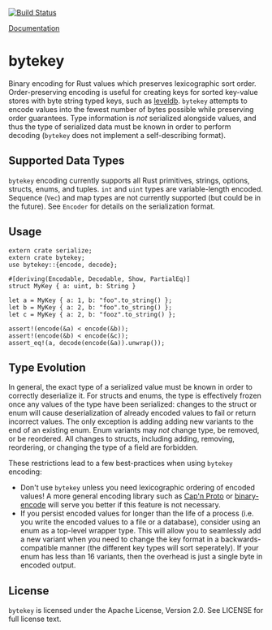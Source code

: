 [![Build Status](https://travis-ci.org/danburkert/bytekey.svg?branch=master)](https://travis-ci.org/danburkert/bytekey)

[Documentation](http://rust-ci.org/danburkert/bytekey/doc/bytekey/)

# bytekey

Binary encoding for Rust values which preserves lexicographic sort order. Order-preserving encoding
is useful for creating keys for sorted key-value stores with byte string typed keys, such as
[leveldb](https://github.com/google/leveldb). `bytekey` attempts to encode values into the fewest
number of bytes possible while preserving order guarantees. Type information is *not* serialized
alongside values, and thus the type of serialized data must be known in order to perform decoding
(`bytekey` does not implement a self-describing format).

## Supported Data Types

`bytekey` encoding currently supports all Rust primitives, strings, options, structs, enums, and
tuples. `int` and `uint` types are variable-length encoded. Sequence (`Vec`) and map types are
not currently supported (but could be in the future). See `Encoder` for details on the
serialization format.

## Usage

```
extern crate serialize;
extern crate bytekey;
use bytekey::{encode, decode};

#[deriving(Encodable, Decodable, Show, PartialEq)]
struct MyKey { a: uint, b: String }

let a = MyKey { a: 1, b: "foo".to_string() };
let b = MyKey { a: 2, b: "foo".to_string() };
let c = MyKey { a: 2, b: "fooz".to_string() };

assert!(encode(&a) < encode(&b));
assert!(encode(&b) < encode(&c));
assert_eq!(a, decode(encode(&a)).unwrap());
```

## Type Evolution

In general, the exact type of a serialized value must be known in order to correctly deserialize
it. For structs and enums, the type is effectively frozen once any values of the type have been
serialized: changes to the struct or enum will cause deserialization of already encoded values
to fail or return incorrect values. The only exception is adding adding new variants to the end
of an existing enum. Enum variants may *not* change type, be removed, or be reordered. All
changes to structs, including adding, removing, reordering, or changing the type of a field are
forbidden.

These restrictions lead to a few best-practices when using `bytekey` encoding:

* Don't use `bytekey` unless you need lexicographic ordering of encoded values! A more
general encoding library such as [Cap'n Proto](https://github.com/dwrensha/capnproto-rust) or
[binary-encode](https://github.com/TyOverby/binary-encode) will serve you better if this
feature is not necessary.
* If you persist encoded values for longer than the life of a process (i.e. you write the
encoded values to a file or a database), consider using an enum as a top-level wrapper type.
This will allow you to seamlessly add a new variant when you need to change the key format in a
backwards-compatible manner (the different key types will sort seperately). If your enum has
less than 16 variants, then the overhead is just a single byte in encoded output.

## License

`bytekey` is licensed under the Apache License, Version 2.0. See LICENSE for full license text.
